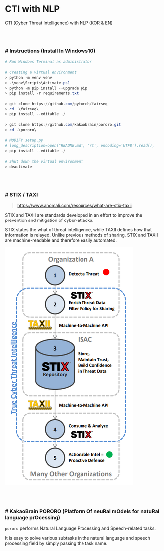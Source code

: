 # CTI with NLP
CTI (Cyber Threat Intelligence) with NLP (KOR &amp; EN)

<br/>

<br/>

### # Instructions (Install In Windows10)

```powershell
# Run Windows Terminal as administrator

# Creating a virtual environment
> python -m venv venv
> .\venv\Scripts\Activate.ps1
> python -m pip install --upgrade pip
> pip install -r requirements.txt

> git clone https://github.com/pytorch/fairseq
> cd .\fairseq\
> pip install --editable ./

> git clone https://github.com/kakaobrain/pororo.git
> cd .\pororo\

# MODIFY setup.py
# long_description=open("README.md", 'rt', encoding='UTF8').read(),
> pip install --editable ./

# Shut down the virtual environment
> deactivate
```

<br/>

<br/>

### # STIX / TAXI

> https://www.anomali.com/resources/what-are-stix-taxii

STIX and TAXII are standards developed in an effort to improve the prevention and mitigation of cyber-attacks.

STIX states the what of threat intelligence, while TAXII defines how that information is relayed. Unlike previous methods of sharing, STIX and TAXII are machine-readable and therefore easily automated.

![image-20210223204550405](README.assets/image-20210223204550405.png)

<br/>

<br/>

### # KakaoBrain PORORO (Platform Of neuRal mOdels for natuRal language prOcessing)

`pororo` performs Natural Language Processing and Speech-related tasks.

It is easy to solve various subtasks in the natural language and speech processing field by simply passing the task name.

<br/>